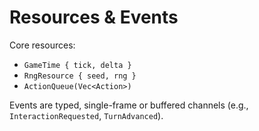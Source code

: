 # Resources & Events

Core resources:
- `GameTime { tick, delta }`
- `RngResource { seed, rng }`
- `ActionQueue(Vec<Action>)`

Events are typed, single-frame or buffered channels (e.g., `InteractionRequested`, `TurnAdvanced`).
